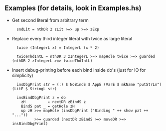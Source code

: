 ## Examples (for details, look in Examples.hs)

- Get second literal from arbitrary term

        sndLit = nthDR 2 zLit >=> up >=> zExp

- Replace every third integer literal with twice as large literal

        twice (IntegerL x) = IntegerL (x * 2)

        twiceThdIntL = nthDR 3 zIntegerL >=> mapHole twice >=> guarded (nthDR 2 zIntegerL >=> twiceThdIntL)

- Insert debug-printing before each bind inside do's (just for IO for simplicity)

        insDbgPrint str = (:) $ NoBindS $ AppE (VarE $ mkName "putStrLn") (LitE $ StringL str)

        insBindDbgPrint z = do
          zH          ← nextDR zBindS z
          BindS pat _ ← getHole zH
          up zH >>= mapHole (insDbgPrint ("Binding " ++ show pat ++ "..."))
                >>= guarded (nextDR zBindS >=> moveDR >=> insBindDbgPrint)